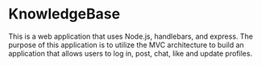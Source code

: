 # KnowledgeBase

This is a web application that uses Node.js, handlebars, and express. 
The purpose of this application is to utilize the MVC architecture to build an application that
allows users to log in, post, chat, like and update profiles.
